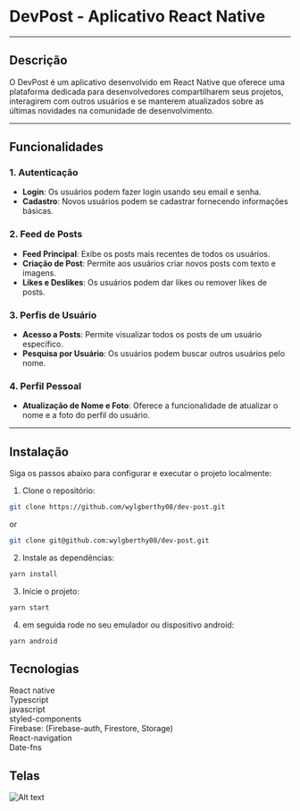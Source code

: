 # DevPost - Aplicativo React Native


---

## Descrição

O DevPost é um aplicativo desenvolvido em React Native que oferece uma plataforma dedicada para desenvolvedores compartilharem seus projetos, interagirem com outros usuários e se manterem atualizados sobre as últimas novidades na comunidade de desenvolvimento.

---

## Funcionalidades

### 1. Autenticação

- **Login**: Os usuários podem fazer login usando seu email e senha.
- **Cadastro**: Novos usuários podem se cadastrar fornecendo informações básicas.

### 2. Feed de Posts

- **Feed Principal**: Exibe os posts mais recentes de todos os usuários.
- **Criação de Post**: Permite aos usuários criar novos posts com texto e imagens.
- **Likes e Deslikes**: Os usuários podem dar likes ou remover likes de posts.

### 3. Perfis de Usuário

- **Acesso a Posts**: Permite visualizar todos os posts de um usuário específico.
- **Pesquisa por Usuário**: Os usuários podem buscar outros usuários pelo nome.

### 4. Perfil Pessoal

- **Atualização de Nome e Foto**: Oferece a funcionalidade de atualizar o nome e a foto do perfil do usuário.

---

## Instalação

Siga os passos abaixo para configurar e executar o projeto localmente:

1. Clone o repositório:

```bash
git clone https://github.com/wylgberthy08/dev-post.git
```
or
```bash
git clone git@github.com:wylgberthy08/dev-post.git
```
2. Instale as dependências:
```bash
yarn install
```
3. Inicie o projeto:
```bash
yarn start
```
4. em seguida rode no seu emulador ou dispositivo android:
```bash
yarn android
```
## Tecnologias
 React native <br>
 Typescript <br>
 javascript <br>
 styled-components <br>
 Firebase: (Firebase-auth, Firestore, Storage) <br>
 React-navigation <br>
 Date-fns
 
 

## Telas

 ![Alt text]()
